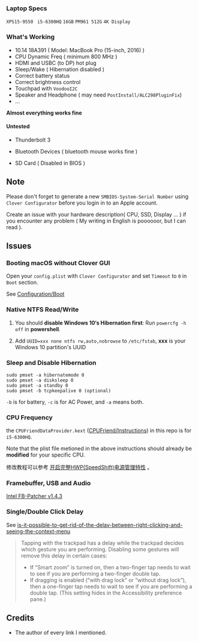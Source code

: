 ### Laptop Specs

`XPS15-9550 ` `i5-6300HQ` `16GB` `PM961 512G` `4K Display` 

### What's Working

- 10.14 18A391 ( Model: MacBook Pro (15-inch, 2016) )
- CPU Dynamic Freq ( minimum 800 MHz )
- HDMI and USBC (to DP) hot plug
- Sleep/Wake ( Hibernation disabled )
- Correct battery status
- Correct brightness control
- Touchpad with `VoodooI2C` 
- Speaker and Headphone ( may need `PostInstall/ALC298PluginFix`)
- ...

**Almost everything works fine**

#### Untested 

- Thunderbolt 3
- Bluetooth Devices ( bluetooth mouse works fine )

- SD Card ( Disabled in BIOS )

## Note

Please don't forget to generate a new `SMBIOS-System-Serial Number` using `Clover Configurator` before you login in to an Apple account.

Create an issue with your hardware description( CPU, SSD, Display ... ) if you encounter any problem ( My writing in English is poooooor, but I can read ).

## Issues

### Booting macOS without Clover GUI

Open your `config.plist` with  `Clover Configurator` and set  `Timeout` to `0`  in `Boot` section.

See [Configuration/Boot](https://clover-wiki.zetam.org/Configuration/Boot)

### Native NTFS Read/Write

1. You should **disable Windows 10‘s Hibernation first**: Run `powercfg -h off`  in **powershell**.

2. Add `UUID=xxx none ntfs rw,auto,nobrowse` to `/etc/fstab`, **xxx** is your Windows 10 partition's UUID

### Sleep and Disable Hibernation

```shell
sudo pmset -a hibernatemode 0
sudo pmset -a disksleep 0
sudo pmset -a standby 0
sudo pmset -b tcpkeepalive 0 (optional)
```

`-b` is for battery, `-c` is for AC Power, and `-a` means both.

### CPU Frequency

the `CPUFriendDataProvider.kext` ([CPUFriend/Instructions](https://github.com/acidanthera/CPUFriend/blob/master/Instructions.md)) in this repo is for `i5-6300HQ`.

Note that the plist file metioned in the above instructions should already be **modified** for your specific CPU.

修改教程可以参考 [开启完整HWP(SpeedShift)电源管理特性](http://bbs.pcbeta.com/viewthread-1737021-1-1.html) 。

### Framebuffer, USB and Audio

[Intel FB-Patcher v1.4.3](https://www.tonymacx86.com/threads/release-intel-fb-patcher-v1-4-3.254559/)

### Single/Double Click Delay

See [is-it-possible-to-get-rid-of-the-delay-between-right-clicking-and-seeing-the-context-menu](https://apple.stackexchange.com/a/218181)

> Tapping with the trackpad has a delay while the trackpad decides which gesture you are performing. Disabling some gestures will remove this delay in certain cases:
>
> - If “Smart zoom” is turned on, then a two-finger tap needs to wait to see if you are performing a two-finger double tap.
> - If dragging is enabled (“with drag lock” or “without drag lock”), then a one-finger tap needs to wait to see if you are performing a double tap. (This setting hides in the Accessibility preference pane.)

## Credits

- The author of every link I mentioned.

